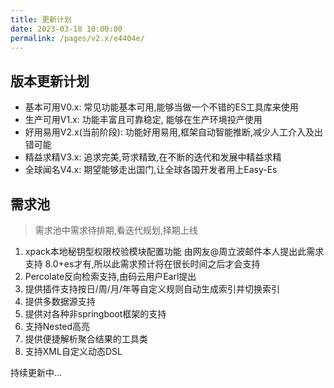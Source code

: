 ```yaml
---
title: 更新计划
date: 2023-03-18 10:00:00
permalink: /pages/v2.x/e4404e/
---
```

## 版本更新计划

- 基本可用V0.x: 常见功能基本可用,能够当做一个不错的ES工具库来使用
- 生产可用V1.x: 功能丰富且可靠稳定, 能够在生产环境投产使用
- 好用易用V2.x(当前阶段): 功能好用易用,框架自动智能推断,减少人工介入及出错可能  
- 精益求精V3.x: 追求完美,苛求精致,在不断的迭代和发展中精益求精
- 全球闻名V4.x: 期望能够走出国门,让全球各国开发者用上Easy-Es

   

## 需求池

> 需求池中需求待排期,看迭代规划,择期上线

1. xpack本地秘钥型权限校验模块配置功能  由网友@周立波邮件本人提出此需求支持 8.0+es才有,所以此需求预计将在很长时间之后才会支持
1. Percolate反向检索支持,由码云用户Earl提出
1. 提供插件支持按日/周/月/年等自定义规则自动生成索引并切换索引
1. 提供多数据源支持
1. 提供对各种非springboot框架的支持
1. 支持Nested高亮
1. 提供便捷解析聚合结果的工具类
1. 支持XML自定义动态DSL

持续更新中...

